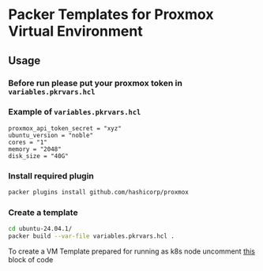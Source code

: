 # Packer Templates for Proxmox Virtual Environment

## Usage

### Before run please put your proxmox token in `variables.pkrvars.hcl`

### Example of `variables.pkrvars.hcl`

```
proxmox_api_token_secret = "xyz"
ubuntu_version = "noble"
cores = "1"
memory = "2048"
disk_size = "40G"
```

### Install required plugin

```bash
packer plugins install github.com/hashicorp/proxmox
```

### Create a template

```bash
cd ubuntu-24.04.1/
packer build --var-file variables.pkrvars.hcl .
```

To create a VM Template prepared for running as k8s node uncomment [this](https://github.com/yulyangi/proxmox-packer-templates/blob/master/ubuntu-24.04.1/ubuntu-24.04.01.pkr.hcl#L173-L176) block of code
